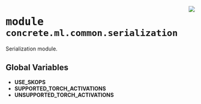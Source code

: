 <!-- markdownlint-disable -->

<a href="../../../src/concrete/ml/common/serialization/__init__.py#L0"><img align="right" style="float:right;" src="https://img.shields.io/badge/-source-cccccc?style=flat-square"></a>

# <kbd>module</kbd> `concrete.ml.common.serialization`

Serialization module.

## **Global Variables**

- **USE_SKOPS**
- **SUPPORTED_TORCH_ACTIVATIONS**
- **UNSUPPORTED_TORCH_ACTIVATIONS**
